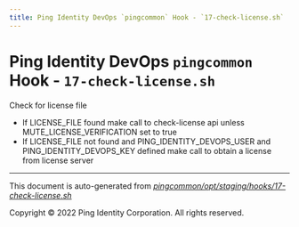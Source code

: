 ```yaml
---
title: Ping Identity DevOps `pingcommon` Hook - `17-check-license.sh`
---
```


# Ping Identity DevOps `pingcommon` Hook - `17-check-license.sh`
 Check for license file
 - If LICENSE_FILE found make call to check-license api unless MUTE_LICENSE_VERIFICATION set to true
 - If LICENSE_FILE not found and PING_IDENTITY_DEVOPS_USER and PING_IDENTITY_DEVOPS_KEY defined
   make call to obtain a license from license server

---
This document is auto-generated from _[pingcommon/opt/staging/hooks/17-check-license.sh](https://github.com/pingidentity/pingidentity-docker-builds/blob/master/pingcommon/opt/staging/hooks/17-check-license.sh)_

Copyright © 2022 Ping Identity Corporation. All rights reserved.
